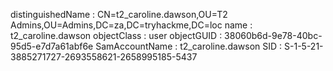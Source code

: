 
distinguishedName : CN=t2_caroline.dawson,OU=T2 Admins,OU=Admins,DC=za,DC=tryhackme,DC=loc
name              : t2_caroline.dawson
objectClass       : user
objectGUID        : 38060b6d-9e78-40bc-95d5-e7d7a61abf6e
SamAccountName    : t2_caroline.dawson
SID               : S-1-5-21-3885271727-2693558621-2658995185-5437


